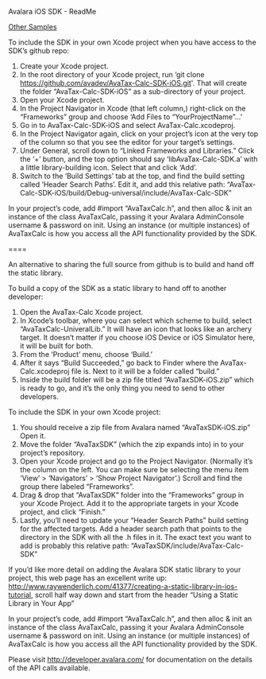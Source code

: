 Avalara iOS SDK - ReadMe

[Other Samples](http://developer.avalara.com/api-docs/api-sample-code)

To include the SDK in your own Xcode project when you have access to the SDK’s github repo:

1. Create your Xcode project.
2. In the root directory of your Xcode project, run ‘git clone https://github.com/avadev/AvaTax-Calc-SDK-iOS.git'.  That will create the folder “AvaTax-Calc-SDK-iOS” as a sub-directory of your project.
3. Open your Xcode project.
4. In the Project Navigator in Xcode (that left column,) right-click on the “Frameworks” group and choose ‘Add Files to “YourProjectName”...’
5. Go in to AvaTax-Calc-SDK-iOS and select AvaTax-Calc.xcodeproj.
6. In the Project Navigator again, click on your project’s icon at the very top of the column so that you see the editor for your target’s settings.
7. Under General, scroll down to “Linked Frameworks and Libraries.”  Click the ‘+’ button, and the top option should say ‘libAvaTax-Calc-SDK.a’ with a little library-building icon.  Select that and click ‘Add’.
8. Switch to the ‘Build Settings’ tab at the top, and find the build setting called ‘Header Search Paths’.  Edit it, and add this relative path:  “AvaTax-Calc-SDK-iOS/build/Debug-universal/include/AvaTax-Calc-SDK”

In your project’s code, add #import “AvaTaxCalc.h”, and then alloc & init an instance of the class AvaTaxCalc, passing it your Avalara AdminConsole username & password on init. Using an instance (or multiple instances) of AvaTaxCalc is how you access all the API functionality provided by the SDK.



====

An alternative to sharing the full source from github is to build and hand off the static library.

To build a copy of the SDK as a static library to hand off to another developer:

1. Open the AvaTax-Calc Xcode project.
2. In Xcode’s toolbar, where you can select which scheme to build, select “AvaTaxCalc-UniveralLib.”  It will have an icon that looks like an archery target.  It doesn’t matter if you choose iOS Device or iOS Simulator here, it will be built for both.
3. From the ‘Product’ menu, choose ‘Build.’
4. After it says “Build Succeeded,” go back to Finder where the AvaTax-Calc.xcodeproj file is.  Next to it will be a folder called “build.”
5. Inside the build folder will be a zip file titled “AvaTaxSDK-iOS.zip” which is ready to  go, and it’s the only thing you need to send to other developers.



To include the SDK in your own Xcode project:

1. You should receive a zip file from Avalara named “AvaTaxSDK-iOS.zip”  Open it.
2. Move the folder “AvaTaxSDK” (which the zip expands into) in to your project’s repository.
3. Open your Xcode project and go to the Project Navigator.  (Normally it’s the column on the left.  You can make sure be selecting the menu item ‘View’ > ‘Navigators’ > ‘Show Project Navigator’.)  Scroll and find the group there labeled “Frameworks”.
4. Drag & drop that “AvaTaxSDK” folder into the “Frameworks” group in your Xcode Project.  Add it to the appropriate targets in your Xcode project, and click “Finish.”
5. Lastly, you’ll need to update your “Header Search Paths” build setting for the affected targets.  Add a header search path that points to the directory in the SDK with all the .h files in it.  The exact text you want to add is probably this relative path: “AvaTaxSDK/include/AvaTax-Calc-SDK”

If you’d like more detail on adding the Avalara SDK static library to your project, this web page has an excellent write up: http://www.raywenderlich.com/41377/creating-a-static-library-in-ios-tutorial, scroll half way down and start from the header “Using a Static Library in Your App”

In your project’s code, add #import “AvaTaxCalc.h”, and then alloc & init an instance of the class AvaTaxCalc, passing it your Avalara AdminConsole username & password on init. Using an instance (or multiple instances) of AvaTaxCalc is how you access all the API functionality provided by the SDK.


Please visit http://developer.avalara.com/ for documentation on the details of the API calls available.
